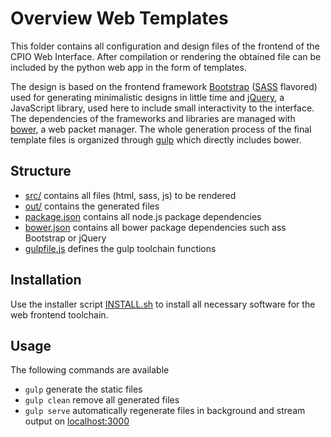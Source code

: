 # Overview Web Templates

This folder contains all configuration and design files of the frontend of the CPIO Web Interface. After compilation or rendering the obtained file can be included by the python web app in the form of templates.

The design is based on the frontend framework [Bootstrap](http://getbootstrap.com/) ([SASS](http://sass-lang.com/documentation/file.SASS_REFERENCE.html) flavored) used for generating minimalistic designs in little time and [jQuery](http://api.jquery.com/), a JavaScript library, used here to include small interactivity to the interface.
The dependencies of the frameworks and libraries are managed with [bower](http://bower.io/), a web packet manager. The whole generation process of the final template files is organized through [gulp](https://github.com/gulpjs/gulp/blob/master/docs/getting-started.md) which directly includes bower.

## Structure
 
 - [src/](src) contains all files (html, sass, js) to be rendered
 - [out/](out) contains the generated files
 - [package.json](package.json) contains all node.js package dependencies
 - [bower.json](bower.json) contains all bower package dependencies such ass Bootstrap or jQuery
 - [gulpfile.js](gulpfile.js) defines the gulp toolchain functions

## Installation

Use the installer script [INSTALL.sh](INSTALL.sh) to install all necessary software for the web frontend toolchain.

## Usage

The following commands are available
 - `gulp` generate the static files
 - `gulp clean` remove all generated files
 - `gulp serve` automatically regenerate files in background and stream output on [localhost:3000](http://localhost:3000)
